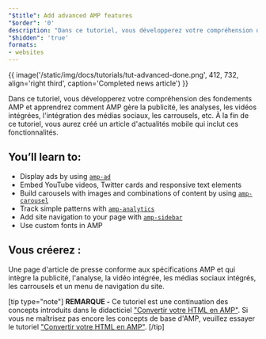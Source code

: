 ```yaml
---
"$title": Add advanced AMP features
"$order": '0'
description: "Dans ce tutoriel, vous développerez votre compréhension des fondements AMP et apprendrez comment AMP gère la publicité, les analyses, les vidéos intégrées, l'intégration des médias sociaux, les carrousels, etc."
"$hidden": 'true'
formats:
- websites
---
```


{{ image('/static/img/docs/tutorials/tut-advanced-done.png', 412, 732, align='right third', caption='Completed news article') }}

Dans ce tutoriel, vous développerez votre compréhension des fondements AMP et apprendrez comment AMP gère la publicité, les analyses, les vidéos intégrées, l'intégration des médias sociaux, les carrousels, etc. À la fin de ce tutoriel, vous aurez créé un article d'actualités mobile qui inclut ces fonctionnalités.

## You’ll learn to:

- Display ads by using [`amp-ad`](../../../../documentation/components/reference/amp-ad.md)
- Embed YouTube videos, Twitter cards and responsive text elements
- Build carousels with images and combinations of content by using [`amp-carousel`](../../../../documentation/components/reference/amp-carousel.md)
- Track simple patterns with [`amp-analytics`](../../../../documentation/components/reference/amp-analytics.md)
- Add site navigation to your page with [`amp-sidebar`](../../../../documentation/components/reference/amp-sidebar.md)
- Use custom fonts in AMP

## Vous créerez :

Une page d'article de presse conforme aux spécifications AMP et qui intègre la publicité, l'analyse, la vidéo intégrée, les médias sociaux intégrés, les carrousels et un menu de navigation du site.

[tip type="note"] **REMARQUE -** Ce tutoriel est une continuation des concepts introduits dans le didacticiel ["Convertir votre HTML en AMP"](../../../../documentation/guides-and-tutorials/start/converting/index.md). Si vous ne maîtrisez pas encore les concepts de base d'AMP, veuillez essayer le tutoriel ["Convertir votre HTML en AMP"](../../../../documentation/guides-and-tutorials/start/converting/index.md). [/tip]
